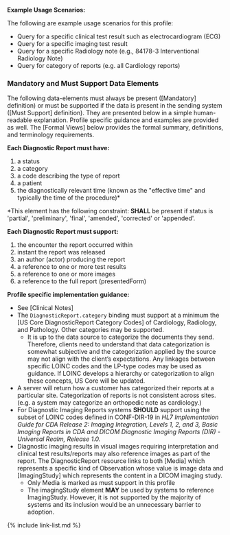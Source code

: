 
**Example Usage Scenarios:**

The following are example usage scenarios for this profile:

-   Query for a specific clinical test result such as electrocardiogram (ECG)
-   Query for a specific imaging test result
-   Query for a specific Radiology note (e.g., 84178-3 Interventional Radiology Note)
-   Query for category of reports (e.g. all Cardiology reports)


### Mandatory and Must Support Data Elements

The following data-elements must always be present ([Mandatory] definition) or must be supported if the data is present in the sending system ([Must Support] definition). They are presented below in a simple human-readable explanation.  Profile specific guidance and examples are provided as well.  The [Formal Views] below provides the  formal summary, definitions, and  terminology requirements.  

**Each Diagnostic Report must have:**

1.  a status
1.  a category
1.  a code describing the type of report
1.  a patient
1.  the diagnostically relevant time (known as the "effective time" and typically the time of the procedure)*

\*This element has the following constraint: **SHALL** be present if status is
'partial', 'preliminary', 'final', 'amended', 'corrected' or 'appended'.

**Each Diagnostic Report must support:**

1.  the encounter the report occurred within
1.  instant the report was released
1.  an author (actor) producing the report
2.  a reference to one or more test results
2.  a reference to one or more images
4.  a reference to the full report (presentedForm)

**Profile specific implementation guidance:**

- See [Clinical Notes]
- The `DiagnosticReport.category` binding must support at a minimum the [US Core DiagnosticReport Category Codes] of Cardiology, Radiology, and Pathology. Other categories may be supported.
  - It is up to the data source to categorize the documents they send. Therefore, clients need to understand that data categorization is somewhat subjective and the categorization applied by the source may not align with the client’s expectations. Any linkages between specific LOINC codes and the LP-type codes may be used as guidance. If LOINC develops a hierarchy or categorization to align these concepts, US Core will be updated.
- A server will return how a customer has categorized their reports at a particular site. Categorization of reports is not consistent across sites. (e.g. a system may categorize an orthopedic note as cardiology.)
- For Diagnostic Imaging Reports systems **SHOULD** support using the subset of  LOINC codes defined in CONF-DIR-19 in *HL7 Implementation Guide for CDA Release 2: Imaging Integration, Levels 1, 2, and 3, Basic Imaging Reports in CDA and DICOM Diagnostic Imaging Reports (DIR) - Universal Realm, Release 1.0.*
-  Diagnostic imaging results in visual images requiring interpretation and clinical test results/reports may also reference images as part of the report. The DiagnosticReport resource links to both [Media] which represents a specific kind of Observation whose value is image data and [ImagingStudy] which represents the content in a DICOM imaging study.
   * Only Media is marked as must support in this profile
   * The imagingStudy element **MAY** be used by systems to reference ImagingStudy.  However, it is not supported by the majority of systems and its inclusion would be an unnecessary barrier to adoption.

{% include link-list.md %}
